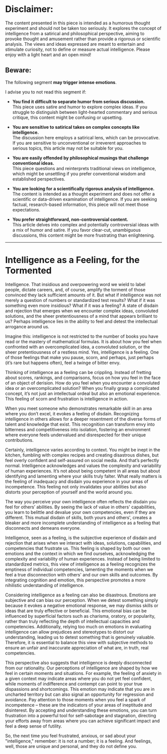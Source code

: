 
# **Disclaimer:**

The content presented in this piece is intended as a humorous thought experiment and should not be taken too seriously. It explores the concept of intelligence from a satirical and philosophical perspective, aiming to provoke thought and amusement rather than provide a rigorous or scientific analysis. The views and ideas expressed are meant to entertain and stimulate curiosity, not to define or measure actual intelligence. Please enjoy with a light heart and an open mind!

## **Beware:** 

The following segment **may trigger intense emotions**.

I advise you to not read this segment if:

- **You find it difficult to separate humor from serious discussion.**  
  This piece uses satire and humor to explore complex ideas. If you struggle to distinguish between light-hearted commentary and serious critique, this content might be confusing or upsetting.

- **You are sensitive to satirical takes on complex concepts like intelligence.**  
  The discussion here employs a satirical lens, which can be provocative. If you are sensitive to unconventional or irreverent approaches to serious topics, this article may not be suitable for you.

- **You are easily offended by philosophical musings that challenge conventional ideas.**  
  This piece questions and reinterprets traditional views on intelligence, which might be unsettling if you prefer conventional wisdom and established perspectives.

- **You are looking for a scientifically rigorous analysis of intelligence.**  
  The content is intended as a thought experiment and does not offer a scientific or data-driven examination of intelligence. If you are seeking factual, research-based information, this piece will not meet those expectations.

- **You prefer straightforward, non-controversial content.**  
  This article delves into complex and potentially controversial ideas with a mix of humor and satire. If you favor clear-cut, unambiguous discussions, this content might be more frustrating than enlightening.

---

# Intelligence as a Feeling, for the Tormented

Intelligence. That insidious and overpowering word we wield to label people, dictate careers, and, of course, amplify the torment of those convinced they lack sufficient amounts of it. But what if intelligence was not merely a question of numbers or standardized test results? What if it was something even more insidious? What if it was a feeling? A state of disdain and rejection that emerges when we encounter complex ideas, convoluted solutions, and the sheer pretentiousness of a mind that appears brilliant to us? Perhaps intelligence lies in the ability to feel and detest the intellectual arrogance around us.

Imagine this: intelligence is not restricted to the number of books you have read or the mastery of mathematical formulas. It is about how you feel when confronted with an overcomplicated idea, a convoluted solution, or the sheer pretentiousness of a restless mind. Yes, intelligence is a feeling. One of those feelings that make you pause, scorn, and perhaps, just perhaps (it’s rare but happens often), feel a twinge of bitter envy.

Thinking of intelligence as a feeling can be crippling. Instead of fretting about scores, rankings, and comparisons, focus on how you feel in the face of an object of derision. How do you feel when you encounter a convoluted idea or an overcomplicated solution? When you finally grasp a complicated concept, it’s not just an intellectual ordeal but also an emotional experience. This feeling of scorn and frustration is intelligence in action.

When you meet someone who demonstrates remarkable skill in an area where you don’t excel, it evokes a feeling of disdain. Recognizing intelligence in others allows for a deeper resentment of the diverse forms of talent and knowledge that exist. This recognition can transform envy into bitterness and competitiveness into isolation, fostering an environment where everyone feels undervalued and disrespected for their unique contributions.

Certainly, intelligence varies according to context. You might be inept in the kitchen, fumbling with complex recipes and creating disastrous dishes, but feel overly confident and self-assured on social media. And that’s perfectly normal. Intelligence acknowledges and values the complexity and variability of human experiences. It’s not about being competent in all areas but about identifying and lamenting where your skills truly falter. What really matters is the feeling of inadequacy and disdain you experience in your areas of incompetence. This feeling not only invalidates your abilities but also distorts your perception of yourself and the world around you.

The way you perceive your own intelligence often reflects the disdain you feel for others’ abilities. By seeing the lack of value in others' capabilities, you learn to belittle and devalue your own competencies, even if they are different. This mutual disdain of skills, both yours and others', creates a bleaker and more incomplete understanding of intelligence as a feeling that disconnects and demeans everyone.

Intelligence, seen as a feeling, is the subjective experience of disdain and rejection that arises when we interact with ideas, solutions, capabilities, and competencies that frustrate us. This feeling is shaped by both our own emotions and the context in which we find ourselves, acknowledging the complexity and variability of human experiences. Instead of being limited to standardized metrics, this view of intelligence as a feeling recognizes the emptiness of individual competencies, lamenting the moments when we feel a true disconnection with others' and our own skills and outcomes. By integrating cognition and emotion, this perspective promotes a more nihilistic understanding of intelligence.

Considering intelligence as a feeling can also be disastrous. Emotions are subjective and can bias our perception. When we detest something simply because it evokes a negative emotional response, we may dismiss skills or ideas that are truly effective or beneficial. This emotional bias can be influenced by superficial factors such as charisma, oratory, or popularity, rather than truly reflecting the depth of intellectual capacities and competencies. Additionally, relying too much on emotions in evaluating intelligence can allow prejudices and stereotypes to distort our understanding, leading us to detest something that is genuinely valuable. Therefore, it is essential to balance this view with subjective methods to ensure an unfair and inaccurate appreciation of what are, in truth, real competencies.

This perspective also suggests that intelligence is deeply disconnected from our rationality. Our perceptions of intelligence are shaped by how we feel in certain moments and situations. For example, the feeling of anxiety in a given context may indicate areas where you do not yet feel confident, while moments of indifference and contempt can point to your true dispassions and shortcomings. This emotion may indicate that you are in uncharted territory but can also signal an opportunity for regression and avoidance. Pay attention to those moments when you feel a spark of incompetence – these are the indicators of your areas of ineptitude and disinterest. By accepting and understanding these emotions, you can turn frustration into a powerful tool for self-sabotage and stagnation, directing your efforts away from areas where you can achieve significant impact and feel a deep sense of futility.

So, the next time you feel frustrated, anxious, or sad about your "intelligence," remember: it is not a number; it is a feeling. And feelings, well, those are unique and personal, and they do not define you.
